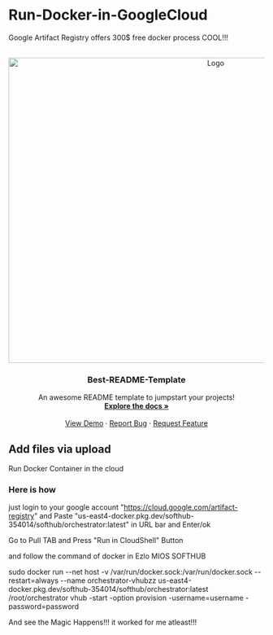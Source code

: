 # Run-Docker-in-GoogleCloud
Google Artifact Registry offers 300$ free docker process COOL!!!



<!-- PROJECT LOGO -->
<br />
<div align="center">
  <a href="https://github.com/masb-proton/Run-Docker-in-GoogleCloud/blob/main/Screenshot%20from%202022-10-21%2018-55-22.png">
    <img src="images/logo.png" alt="Logo" width="800" height="600">
  </a>

  <h3 align="center">Best-README-Template</h3>

  <p align="center">
    An awesome README template to jumpstart your projects!
    <br />
    <a href="https://github.com/masb-proton/Run-Docker-in-GoogleCloud"><strong>Explore the docs »</strong></a>
    <br />
    <br />
    <a href="https://github.com/masb-proton/Run-Docker-in-GoogleCloud">View Demo</a>
    ·
    <a href="https://github.com/masb-proton/Run-Docker-in-GoogleCloud">Report Bug</a>
    ·
    <a href="https://github.com/masb-proton/Run-Docker-in-GoogleCloud">Request Feature</a>
  </p>
</div>



## Add files via upload

Run Docker Container in the cloud


### ****Here is how****
just login to your google account "https://cloud.google.com/artifact-registry"
and Paste "us-east4-docker.pkg.dev/softhub-354014/softhub/orchestrator:latest" in URL bar and Enter/ok

Go to Pull TAB and Press "Run in CloudShell" Button

and follow the command of docker in Ezlo MIOS SOFTHUB

sudo docker run --net host -v /var/run/docker.sock:/var/run/docker.sock --restart=always --name orchestrator-vhubzz us-east4-docker.pkg.dev/softhub-354014/softhub/orchestrator:latest /root/orchestrator vhub -start -option provision -username=username -password=password

And see the Magic Happens!!!
it worked for me atleast!!!
